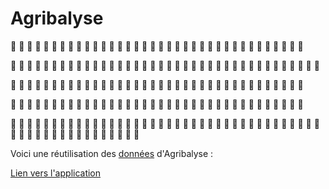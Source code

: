 # Agribalyse 

:tractor:  :tractor:  :tractor:  :tractor:  :tractor:  :tractor:  :tractor:  :tractor:  :tractor:  :tractor:  :tractor:  :tractor:  :tractor:  :tractor:  :tractor:  :tractor:  :tractor:  :tractor:  :tractor:  :tractor:  :tractor:  :tractor:  :tractor:  :tractor:  :tractor:  :tractor:  :tractor:  :tractor:  :tractor:  :tractor:  :tractor:  :tractor:  :tractor:  :tractor:  :tractor:  :tractor:  
  
:apple:  :apple:  :apple:  :apple:  :apple:  :apple:  :apple:  :apple:  :apple:  :apple:  :apple:  :apple:  :apple:  :apple:  :apple:  :apple:  :apple:  :apple:  :apple:  :apple:  :apple:  :apple:  :apple:  :apple:  :apple:  :apple:  :apple:  :apple:  :apple:  :apple:  :apple:  :apple:  :apple:  :apple:  :apple:  :apple:  :apple:  :apple:

:croissant:  :croissant:  :croissant:  :croissant:  :croissant:  :croissant:  :croissant:  :croissant:  :croissant:  :croissant:  :croissant:  :croissant:  :croissant:  :croissant:  :croissant:  :croissant:  :croissant:  :croissant:  :croissant:  :croissant:  :croissant:  :croissant:  :croissant:  :croissant:  :croissant:  :croissant:  :croissant:  :croissant:  :croissant:  :croissant:  :croissant:  :croissant:  :croissant:  :croissant:  :croissant:  :croissant:

:truck:  :truck:  :truck:  :truck:  :truck:  :truck:  :truck:  :truck:  :truck:  :truck:  :truck:  :truck:  :truck:  :truck:  :truck:  :truck:  :truck:  :truck:  :truck:  :truck:  :truck:  :truck:  :truck:  :truck:  :truck:  :truck:  :truck:  :truck:  :truck:  :truck:  :truck:  :truck:  :truck:  :truck:  :truck:  :truck:  
             
:fork_and_knife:  :fork_and_knife:  :fork_and_knife:  :fork_and_knife:  :fork_and_knife:  :fork_and_knife:  :fork_and_knife:  :fork_and_knife:  :fork_and_knife:  :fork_and_knife:  :fork_and_knife:  :fork_and_knife:  :fork_and_knife:  :fork_and_knife:  :fork_and_knife:  :fork_and_knife:  :fork_and_knife:  :fork_and_knife:  :fork_and_knife:  :fork_and_knife:  :fork_and_knife:  :fork_and_knife:  :fork_and_knife:  :fork_and_knife:  :fork_and_knife:  :fork_and_knife:  :fork_and_knife:  :fork_and_knife:  :fork_and_knife:  :fork_and_knife:  :fork_and_knife:  :fork_and_knife:  :fork_and_knife:  :fork_and_knife:  :fork_and_knife:  :fork_and_knife:  :fork_and_knife:  :fork_and_knife:  :fork_and_knife:  :fork_and_knife:  :fork_and_knife:  :fork_and_knife:  :fork_and_knife:  :fork_and_knife:  :fork_and_knife:  :fork_and_knife:  :fork_and_knife:  :fork_and_knife:  :fork_and_knife:  :fork_and_knife:  :fork_and_knife:  :fork_and_knife:  :fork_and_knife:  :fork_and_knife: 
 

Voici une réutilisation des [données](https://datascience.etalab.studio/dgml/c763b24a-a0fe-4e77-9586-3d5453c631cd) d'Agribalyse :

[Lien vers l'application](https://share.streamlit.io/dataandmaths/agribalyse_data/main/main.py)
